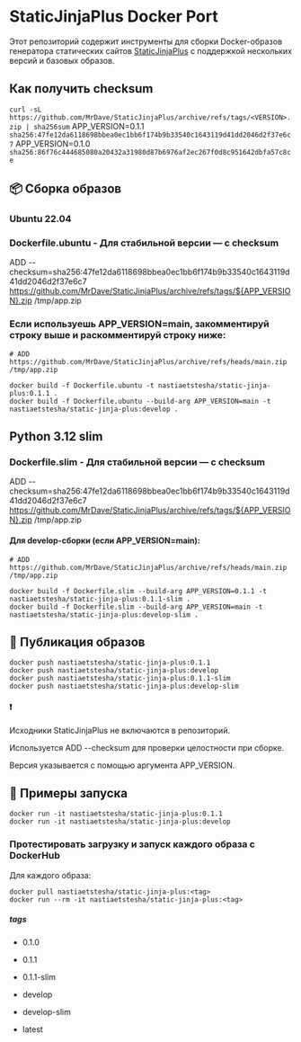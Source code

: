 # StaticJinjaPlus Docker Port

Этот репозиторий содержит инструменты для сборки Docker-образов генератора статических сайтов [StaticJinjaPlus](https://github.com/MrDave/StaticJinjaPlus) с поддержкой нескольких версий и базовых образов.
## Как получить checksum

`curl -sL https://github.com/MrDave/StaticJinjaPlus/archive/refs/tags/<VERSION>.zip | sha256sum`
APP_VERSION=0.1.1
`sha256:47fe12da6118698bbea0ec1bb6f174b9b33540c1643119d41dd2046d2f37e6c7`
APP_VERSION=0.1.0
`sha256:86f76c444685080a20432a31980d87b6976af2ec267f0d8c951642dbfa57c8ce`

## 📦 Сборка образов

### Ubuntu 22.04
### Dockerfile.ubuntu - Для стабильной версии — с checksum
ADD --checksum=sha256:47fe12da6118698bbea0ec1bb6f174b9b33540c1643119d41dd2046d2f37e6c7 \
    https://github.com/MrDave/StaticJinjaPlus/archive/refs/tags/${APP_VERSION}.zip /tmp/app.zip

### Если используешь APP_VERSION=main, закомментируй строку выше и раскомментируй строку ниже:
`# ADD https://github.com/MrDave/StaticJinjaPlus/archive/refs/heads/main.zip /tmp/app.zip`

```
docker build -f Dockerfile.ubuntu -t nastiaetstesha/static-jinja-plus:0.1.1 .
docker build -f Dockerfile.ubuntu --build-arg APP_VERSION=main -t nastiaetstesha/static-jinja-plus:develop .
```
## Python 3.12 slim
### Dockerfile.slim -  Для стабильной версии — с checksum
ADD --checksum=sha256:47fe12da6118698bbea0ec1bb6f174b9b33540c1643119d41dd2046d2f37e6c7 \
    https://github.com/MrDave/StaticJinjaPlus/archive/refs/tags/${APP_VERSION}.zip /tmp/app.zip

#### Для develop-сборки (если APP_VERSION=main):
`# ADD https://github.com/MrDave/StaticJinjaPlus/archive/refs/heads/main.zip /tmp/app.zip`
```
docker build -f Dockerfile.slim --build-arg APP_VERSION=0.1.1 -t nastiaetstesha/static-jinja-plus:0.1.1-slim .
docker build -f Dockerfile.slim --build-arg APP_VERSION=main -t nastiaetstesha/static-jinja-plus:develop-slim .
```
## 🚀 Публикация образов
```
docker push nastiaetstesha/static-jinja-plus:0.1.1
docker push nastiaetstesha/static-jinja-plus:develop
docker push nastiaetstesha/static-jinja-plus:0.1.1-slim
docker push nastiaetstesha/static-jinja-plus:develop-slim
```
#### ❗
Исходники StaticJinjaPlus не включаются в репозиторий.

Используется ADD --checksum для проверки целостности при сборке.

Версия указывается с помощью аргумента APP_VERSION.

## 🧪 Примеры запуска
```
docker run -it nastiaetstesha/static-jinja-plus:0.1.1
docker run -it nastiaetstesha/static-jinja-plus:develop
```

### Протестировать загрузку и запуск каждого образа с DockerHub
Для каждого образа:

```
docker pull nastiaetstesha/static-jinja-plus:<tag>
docker run --rm -it nastiaetstesha/static-jinja-plus:<tag>
```
##### tags 
- 0.1.0

- 0.1.1

- 0.1.1-slim

- develop

- develop-slim

- latest
